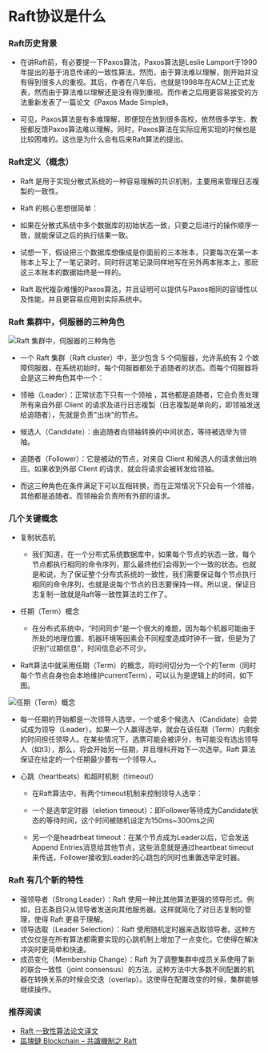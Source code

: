 # Raft协议是什么


### Raft历史背景

+ 在讲Raft前，有必要提一下Paxos算法，Paxos算法是Leslie Lamport于1990年提出的基于消息传递的一致性算法。然而，由于算法难以理解，刚开始并没有得到很多人的重视。其后，作者在八年后，也就是1998年在ACM上正式发表，然而由于算法难以理解还是没有得到重视。而作者之后用更容易接受的方法重新发表了一篇论文《Paxos Made Simple》。

+ 可见，Paxos算法是有多难理解，即便现在放到很多高校，依然很多学生、教授都反馈Paxos算法难以理解。同时，Paxos算法在实际应用实现的时候也是比较困难的。这也是为什么会有后来Raft算法的提出。

### Raft定义（概念）

+ Raft 是用于实现分散式系统的一种容易理解的共识机制，主要用来管理日志複製的一致性。

+ Raft 的核心思想很简单：

+ 如果在分散式系统中多个数据库的初始状态一致，只要之后进行的操作顺序一致，就能保证之后的执行结果一致。

+ 试想一下，假设把三个数据库想像成是你面前的三本账本，只要每次在第一本账本上写上了一笔记录时，同时将这笔记录同样地写在另外两本账本上，那麽这三本账本的数据始终是一样的。

+ Raft 取代複杂难懂的Paxos算法，并且证明可以提供与Paxos相同的容错性以及性能，并且更容易应用到实际系统中。

### Raft 集群中，伺服器的三种角色

![Raft 集群中，伺服器的三种角色](https://cdn.bsatoshi.com/2019/11/11/15734605986049.jpg)

+ 一个 Raft 集群（Raft cluster）中，至少包含 5 个伺服器，允许系统有 2 个故障伺服器，在系统初始时，每个伺服器都处于追随者的状态。而每个伺服器将会是这三种角色其中一个：

+ 领袖（Leader）：正常状态下只有一个领袖 ，其他都是追随者，它会负责处理所有来自外部 Client 的请求及进行日志複製（日志複製是单向的，即领袖发送给追随者），先就是负责"出块"的节点。

+ 候选人（Candidate）：由追随者向领袖转换的中间状态，等待被选举为领袖。

+ 追随者（Follower）：它是被动的节点，对来自 Client 和候选人的请求做出响应。如果收到外部 Client 的请求，就会将请求会被转发给领袖。

+ 而这三种角色在条件满足下可以互相转换，而在正常情况下只会有一个领袖，其他都是追随者。而领袖会负责所有外部的请求。

### 几个关键概念

+ 复制状态机
    - 我们知道，在一个分布式系统数据库中，如果每个节点的状态一致，每个节点都执行相同的命令序列，那么最终他们会得到一个一致的状态。也就是和说，为了保证整个分布式系统的一致性，我们需要保证每个节点执行相同的命令序列，也就是说每个节点的日志要保持一样。所以说，保证日志复制一致就是Raft等一致性算法的工作了。
    
+ 任期（Term）概念
    - 在分布式系统中，“时间同步”是一个很大的难题，因为每个机器可能由于所处的地理位置、机器环境等因素会不同程度造成时钟不一致，但是为了识别“过期信息”，时间信息必不可少。

+ Raft算法中就采用任期（Term）的概念，将时间切分为一个个的Term（同时每个节点自身也会本地维护currentTerm），可以认为是逻辑上的时间，如下图。

![任期（Term）概念](https://cdn.bsatoshi.com/2019/11/11/15734607621598.jpg)

+ 每一任期的开始都是一次领导人选举，一个或多个候选人（Candidate）会尝试成为领导（Leader）。如果一个人赢得选举，就会在该任期（Term）内剩余的时间担任领导人。在某些情况下，选票可能会被评分，有可能没有选出领导人（如t3），那么，将会开始另一任期，并且理科开始下一次选举。Raft 算法保证在给定的一个任期最少要有一个领导人。

+ 心跳（heartbeats）和超时机制（timeout）

    - 在Raft算法中，有两个timeout机制来控制领导人选举：

    - 一个是选举定时器（eletion timeout）：即Follower等待成为Candidate状态的等待时间，这个时间被随机设定为150ms~300ms之间

    - 另一个是headrbeat timeout：在某个节点成为Leader以后，它会发送Append Entries消息给其他节点，这些消息就是通过heartbeat timeout来传送，Follower接收到Leader的心跳包的同时也重置选举定时器。


### Raft 有几个新的特性

+ 强领导者（Strong Leader）：Raft 使用一种比其他算法更强的领导形式。例如，日志条目只从领导者发送向其他服务器。这样就简化了对日志复制的管理，使得 Raft 更易于理解。
+ 领导选取（Leader Selection）：Raft 使用随机定时器来选取领导者。这种方式仅仅是在所有算法都需要实现的心跳机制上增加了一点变化，它使得在解决冲突时更简单和快速。
+ 成员变化（Membership Change）：Raft 为了调整集群中成员关系使用了新的联合一致性（joint consensus）的方法，这种方法中大多数不同配置的机器在转换关系的时候会交迭（overlap）。这使得在配置改变的时候，集群能够继续操作。



### 推荐阅读

+ [Raft 一致性算法论文译文](https://www.infoq.cn/article/raft-paper/)
+ [區塊鏈 Blockchain – 共識機制之 Raft](https://www.samsonhoi.com/583/blockchain-raft)